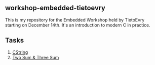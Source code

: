 ## workshop-embedded-tietoevry

This is my repository for the Embedded Workshop held by TietoEvry starting on December 14th. It's an introduction to modern C in practice.

## Tasks

1. [CString](./task_0/README.md#Introduction)
1. [Two Sum & Three Sum](./task_1/README.md#Introduction)
